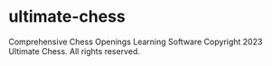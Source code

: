 # ultimate-chess
Comprehensive Chess Openings Learning Software
Copyright 2023 Ultimate Chess. All rights reserved.
